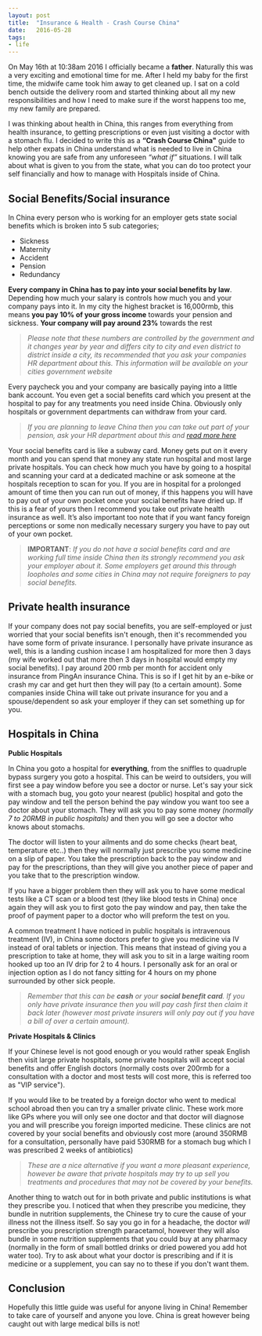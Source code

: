 ```yaml
---
layout: post
title:  "Insurance & Health - Crash Course China"
date:	2016-05-28
tags:
- life
---
```



On May 16th at 10:38am 2016 I officially became a **father**. Naturally this was a very exciting and emotional time for me. After I held my baby for the first time, the midwife came took him away to get cleaned up. I sat on a cold bench outside the delivery room and started thinking about all my new responsibilities and how I need to make sure if the worst happens too me, my new family are prepared.

I was thinking about health in China, this ranges from everything from health insurance, to getting prescriptions or even just visiting a doctor with a stomach flu. I decided to write this as a **“Crash Course China"** guide to help other expats in China understand what is needed to live in China knowing you are safe from any unforeseen *“what if”* situations. I will talk about what is given to you from the state, what you can do too protect your self financially and how to manage with Hospitals inside of China.

Social Benefits/Social insurance
--------------------------------
In China every person who is working for an employer gets state social benefits which is broken into 5 sub categories;

* Sickness
* Maternity
* Accident
* Pension
* Redundancy

**Every company in China has to pay into your social benefits by law**. Depending how much your salary is controls how much you and your company pays into it. In my city the highest bracket is 16,000rmb, this means **you pay 10% of your gross income** towards your pension and sickness. **Your company will pay around 23%** towards the rest

> *Please note that these numbers are controlled by the government and it changes year by year and differs city to city and even district to district inside a city, its recommended that you ask your companies HR department about this. This information will be available on your cities government website*

Every paycheck you and your company are basically paying into a little bank account. You even get a social benefits card which you present at the hospital to pay for any treatments you need inside China. Obviously only hospitals or government departments can withdraw from your card.

> *If you are planning to leave China then you can take out part of your pension, ask your HR department about this and [read more here](http://www.corporationchina.com/10-things-dont-forget-leaving-china-good/)*

Your social benefits card is like a subway card. Money gets put on it every month and you can spend that money any state run hospital and most large private hospitals. You can check how much you have by going to a hospital and scanning your card at a dedicated machine or ask someone at the hospitals reception to scan for you.
If you are in hospital for a prolonged amount of time then you can run out of money, if this happens you will have to pay out of your own pocket once your social benefits have dried up. If this is a fear of yours then I recommend you take out private health insurance as well. It’s also important too note that if you want fancy foreign perceptions or some non medically necessary surgery you have to pay out of your own pocket.

> **IMPORTANT**: *If you do not have a social benefits card and are working full time inside China then its strongly recommend you ask your employer about it. Some employers get around this through loopholes and some cities in China may not require foreigners to pay social benefits.*

Private health insurance
------------------------
If your company does not pay social benefits, you are self-employed or just worried that your social benefits isn't enough, then it's recommended you have some form of private insurance.
I personally have private insurance as well, this is a landing cushion incase I am hospitalized for more then 3 days (my wife worked out that more then 3 days in hospital would empty my social benefits). I pay around 200 rmb per month for accident only insurance from PingAn insurance China. This is so if I get hit by an e-bike or crash my car and get hurt then they will pay (to a certain amount).
Some companies inside China will take out private insurance for you and a spouse/dependent so ask your employer if they can set something up for you.

Hospitals in China
------------------

**Public Hospitals**

In China you goto a hospital for **everything**, from the sniffles to quadruple bypass surgery you goto a hospital. This can be weird to outsiders, you will first see a pay window before you see a doctor or nurse. Let's say your sick with a stomach bug, you goto your nearest (public) hospital and goto the pay window and tell the person behind the pay window you want too see a doctor about your stomach. They will ask you to pay some money *(normally 7 to 20RMB in public hospitals)* and then you will go see a doctor who knows about stomachs.

The doctor will listen to your ailments and do some checks (heart beat, temperature etc..) then they will normally just prescribe you some medicine on a slip of paper. You take the prescription back to the pay window and pay for the prescriptions, than they will give you another piece of paper and you take that to the prescription window.

If you have a bigger problem then they will ask you to have some medical tests like a CT scan or a blood test (they like blood tests in China) once again they will ask you to first goto the pay window and pay, then take the proof of payment paper to a doctor who will preform the test on you.

A common treatment I have noticed in public hospitals is intravenous treatment (IV), in China some doctors prefer to give you medicine via IV instead of oral tablets or injection. This means that instead of giving you a prescription to take at home, they will ask you to sit in a large waiting room hooked up too an IV drip for 2 to 4 hours. I personally ask for an oral or injection option as I do not fancy sitting for 4 hours on my phone surrounded by other sick people.  

 > *Remember that this can be **cash** or your **social benefit card**. If you only have private insurance then you will pay cash first then claim it back later (however most private insurers will only pay out if you have a bill of over a certain amount).*

**Private Hospitals & Clinics**

If your Chinese level is not good enough or you would rather speak English then visit large private hospitals, some private hospitals will accept social benefits and offer English doctors (normally costs over 200rmb for a consultation with a doctor and most tests will cost more, this is referred too as "VIP service").

If you would like to be treated by a foreign doctor who went to medical school abroad then you can try a smaller private clinic. These work more like GPs where you will only see one doctor and that doctor will diagnose you and will prescribe you foreign imported medicine. These clinics are not covered by your social benefits and obviously cost more (around 350RMB for a consultation, personally have paid 530RMB for a stomach bug which I was prescribed 2 weeks of antibiotics)

> *These are a nice alternative if you want a more pleasant experience, however be aware that private hospitals may try to up sell you treatments and procedures that may not be covered by your benefits.*

Another thing to watch out for in both private and public institutions is what they prescribe you. I noticed that when they prescribe you medicine, they bundle in nutrition supplements, the Chinese try to cure the cause of your illness not the illness itself. So say you go in for a headache, the doctor *will* prescribe you prescription strength paracetamol, however they will also bundle in some nutrition supplements that you could buy at any pharmacy (normally in the form of small bottled drinks or dried powered you add hot water too). Try to ask about what your doctor is prescribing and if it is medicine or a supplement, you can say no to these if you don't want them.

Conclusion
----------
Hopefully this little guide was useful for anyone living in China! Remember to take care of yourself and anyone you love. China is great however being caught out with large medical bills is not!
